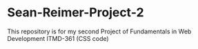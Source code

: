 # Sean-Reimer-Project-2
This repository is for my second Project of Fundamentals in Web Development ITMD-361 (CSS code)
